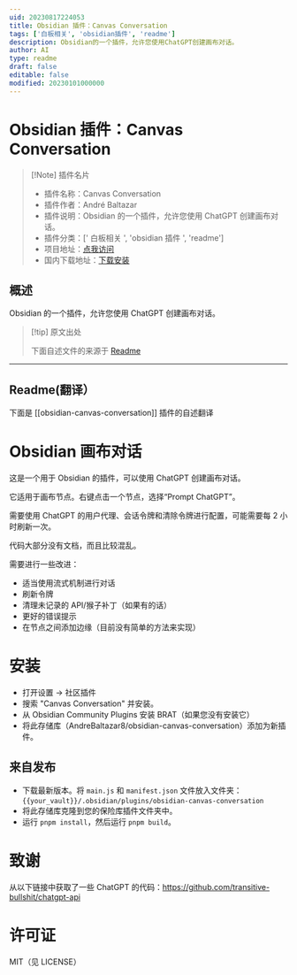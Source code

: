```yaml
---
uid: 20230817224053
title: Obsidian 插件：Canvas Conversation
tags: ['白板相关', 'obsidian插件', 'readme']
description: Obsidian的一个插件，允许您使用ChatGPT创建画布对话。
author: AI
type: readme
draft: false
editable: false
modified: 20230101000000
---
```


# Obsidian 插件：Canvas Conversation

> [!Note] 插件名片
> - 插件名称：Canvas Conversation
> - 插件作者：André Baltazar
> - 插件说明：Obsidian 的一个插件，允许您使用 ChatGPT 创建画布对话。
> - 插件分类：[' 白板相关 ', 'obsidian 插件 ', 'readme']
> - 项目地址：[点我访问](https://github.com/AndreBaltazar8/obsidian-canvas-conversation)
> - 国内下载地址：[下载安装](https://pkmer.cn/products/plugin/pluginMarket/?obsidian-canvas-conversation)

## 概述

Obsidian 的一个插件，允许您使用 ChatGPT 创建画布对话。

> [!tip] 原文出处
>
>下面自述文件的来源于 [Readme](https://ghproxy.net/https://raw.githubusercontent.com/AndreBaltazar8/obsidian-canvas-conversation/master/README.md)

---

## Readme(翻译）

下面是 [[obsidian-canvas-conversation]] 插件的自述翻译

# Obsidian 画布对话

这是一个用于 Obsidian 的插件，可以使用 ChatGPT 创建画布对话。

它适用于画布节点。右键点击一个节点，选择“Prompt ChatGPT”。

需要使用 ChatGPT 的用户代理、会话令牌和清除令牌进行配置，可能需要每 2 小时刷新一次。

代码大部分没有文档，而且比较混乱。

需要进行一些改进：

- 适当使用流式机制进行对话
- 刷新令牌
- 清理未记录的 API/猴子补丁（如果有的话）
- 更好的错误提示
- 在节点之间添加边缘（目前没有简单的方法来实现）

# 安装

- 打开设置 -> 社区插件
- 搜索 "Canvas Conversation" 并安装。
- 从 Obsidian Community Plugins 安装 BRAT（如果您没有安装它）
- 将此存储库（AndreBaltazar8/obsidian-canvas-conversation）添加为新插件。

## 来自发布

- 下载最新版本。将 `main.js` 和 `manifest.json` 文件放入文件夹：`{{your_vault}}/.obsidian/plugins/obsidian-canvas-conversation`
- 将此存储库克隆到您的保险库插件文件夹中。
- 运行 `pnpm install`，然后运行 `pnpm build`。

# 致谢

从以下链接中获取了一些 ChatGPT 的代码：<https://github.com/transitive-bullshit/chatgpt-api>

# 许可证

MIT（见 LICENSE）
